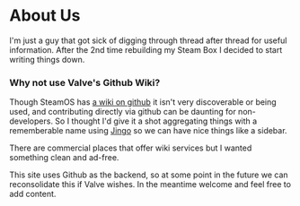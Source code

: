 # About Us
I'm just a guy that got sick of digging through thread after thread for useful information. After the 2nd time rebuilding my Steam Box I decided to start writing things down.

### Why not use Valve's Github Wiki?

Though SteamOS has [a wiki on github](https://github.com/ValveSoftware/SteamOS/wiki) it isn't very discoverable or being used, and contributing directly via github can be daunting for non-developers. So I thought I'd give it a shot aggregating things with a rememberable name using [Jingo](https://github.com/claudioc/jingo) so we can have nice things like a sidebar. 

There are commercial places that offer wiki services but I wanted something clean and ad-free. 

This site uses Github as the backend, so at some point in the future we can reconsolidate this if Valve wishes. In the meantime welcome and feel free to add content.
